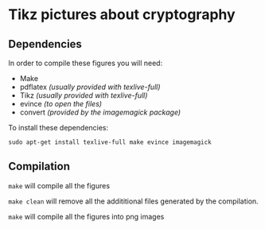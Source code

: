 # Tikz pictures about cryptography

## Dependencies

In order to compile these figures you will need:

- Make
- pdflatex *(usually provided with texlive-full)*
- Tikz   *(usually provided with texlive-full)*
- evince *(to open the files)*
- convert *(provided by the imagemagick package)*

To install these dependencies:

```
sudo apt-get install texlive-full make evince imagemagick
```

## Compilation

`make` will compile all the figures

`make clean` will remove all the addititional files generated by the compilation.

`make` will compile all the figures into png images


